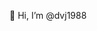 👋  Hi, I’m @dvj1988

<!---
dvj1988/dvj1988 is a ✨ special ✨ repository because its `README.md` (this file) appears on your GitHub profile.
You can click the Preview link to take a look at your changes.
--->
